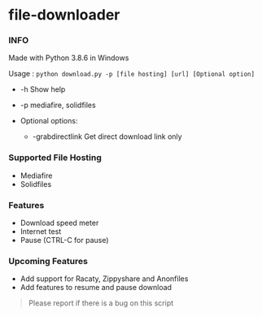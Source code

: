 # file-downloader
### INFO
Made with Python 3.8.6 in Windows

Usage : ```python download.py -p [file hosting] [url] [Optional option]```
- -h    Show help
- -p    mediafire, solidfiles

-  Optional options:
   - -grabdirectlink  Get direct download link only
    
### Supported File Hosting
- Mediafire
- Solidfiles

### Features
- Download speed meter
- Internet test
- Pause (CTRL-C for pause)

### Upcoming Features
- Add support for Racaty, Zippyshare and Anonfiles
- Add features to resume and pause download

> Please report if there is a bug on this script

